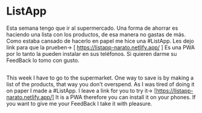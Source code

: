 # ListApp
Esta semana tengo que ir al supermercado. Una forma de ahorrar es haciendo una lista con los productos, de esa manera no gastas de más. Como estaba cansado de hacerlo en papel me hice una #ListApp. Les dejo link para que la prueben-> [ https://listapp-narato.netlify.app/ ] Es una PWA por lo tanto la pueden instalar en sus teléfonos. Si quieren darme su FeedBack lo tomo con gusto.

##
This week I have to go to the supermarket. One way to save is by making a list of the products, that way you don't overspend. As I was tired of doing it on paper I made a #ListApp. I leave a link for you to try it-> [https://listapp-narato.netlify.app/] It is a PWA therefore you can install it on your phones. If you want to give me your FeedBack I take it with pleasure.
